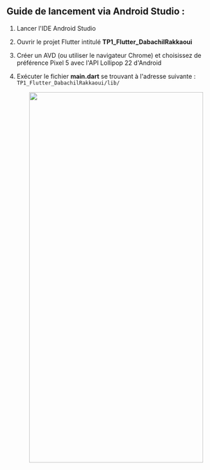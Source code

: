 Guide de lancement via Android Studio :
-----------------------------------------

1. Lancer l'IDE Android Studio

2. Ouvrir le projet Flutter intitulé <b>TP1_Flutter_DabachilRakkaoui</b> 

3. Créer un AVD (ou utiliser le navigateur Chrome) et choisissez de préférence Pixel 5 avec l'API Lollipop 22 d'Android

4. Exécuter le fichier <b>main.dart</b> se trouvant à l'adresse suivante : `TP1_Flutter_DabachilRakkaoui/lib/`

<p align="center"><img src="./demo.gif?raw=true" width="400" height="850"></p>
